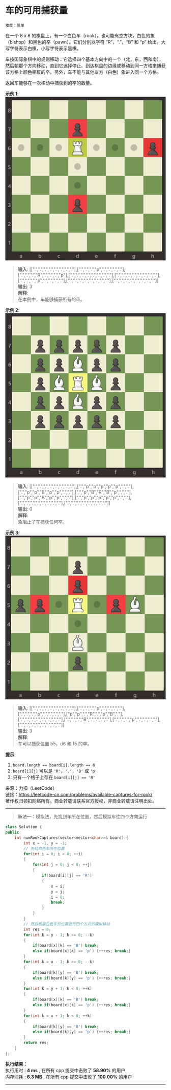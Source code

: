# 车的可用捕获量 #  
`难度：简单` 

在一个 8 x 8 的棋盘上，有一个白色车（rook）。也可能有空方块，白色的象（bishop）和黑色的卒（pawn）。它们分别以字符 “R”，“.”，“B” 和 “p” 给出。大写字符表示白棋，小写字符表示黑棋。  

车按国际象棋中的规则移动：它选择四个基本方向中的一个（北，东，西和南），然后朝那个方向移动，直到它选择停止、到达棋盘的边缘或移动到同一方格来捕获该方格上颜色相反的卒。另外，车不能与其他友方（白色）象进入同一个方格。  

返回车能够在一次移动中捕获到的卒的数量。  

**示例 1**:  
![示意图一](../pic/1253_example_1_improved.png)
>**输入**: [[".",".",".",".",".",".",".","."],[".",".",".","p",".",".",".","."],[".",".",".","R",".",".",".","p"],[".",".",".",".",".",".",".","."],[".",".",".",".",".",".",".","."],[".",".",".","p",".",".",".","."],[".",".",".",".",".",".",".","."],[".",".",".",".",".",".",".","."]]    
>**输出**: 3  
>**解释**:  
>在本例中，车能够捕获所有的卒。  

**示例 2**:  
![示意图二](../pic/1253_example_2_improved.png)
>**输入**: [[".",".",".",".",".",".",".","."],[".","p","p","p","p","p",".","."],[".","p","p","B","p","p",".","."],[".","p","B","R","B","p",".","."],[".","p","p","B","p","p",".","."],[".","p","p","p","p","p",".","."],[".",".",".",".",".",".",".","."],[".",".",".",".",".",".",".","."]]    
>**输出**: 0  
>**解释**:   
>象阻止了车捕获任何卒。  

**示例 3**:  
![示意图三](../pic/1253_example_3_improved.png)
>**输入**: [[".",".",".",".",".",".",".","."],[".",".",".","p",".",".",".","."],[".",".",".","p",".",".",".","."],["p","p",".","R",".","p","B","."],[".",".",".",".",".",".",".","."],[".",".",".","B",".",".",".","."],[".",".",".","p",".",".",".","."],[".",".",".",".",".",".",".","."]]    
>**输出**: 3  
>**解释**:   
>车可以捕获位置 b5，d6 和 f5 的卒。  

**提示**:  
1. `board.length == board[i].length == 8`
2. `board[i][j]` 可以是 `'R'`，`'.'`，`'B'` 或 `'p'`
3. 只有一个格子上存在 `board[i][j] == 'R'`

来源：力扣（LeetCode）  
链接：https://leetcode-cn.com/problems/available-captures-for-rook/  
著作权归领扣网络所有。商业转载请联系官方授权，非商业转载请注明出处。  

---  
>解法一：模拟法，先找到车所在位置，然后模拟车往四个方向运行  

```C++  
class Solution {
public:
    int numRookCaptures(vector<vector<char>>& board) {
        int x = -1, y = -1;
        // 先找白色车所在位置
        for(int i = 0; i < 8; ++i)
        {
            for(int j = 0; j < 8; ++j)
            {
                if(board[i][j] == 'R')
                {
                    x = i;
                    y = j;
                    i = 8;
                    break;
                }
            }
        }
        // 然后根据白色车的位置进行四个方向的模拟移动
        int res = 0;
        for(int k = y - 1; k >= 0; --k)
        {
            if(board[x][k] == 'B') break;
            else if(board[x][k] == 'p') {++res; break;}
        }
        for(int k = x - 1; k >= 0; --k)
        {
            if(board[k][y] == 'B') break;
            else if(board[k][y] == 'p') {++res; break;}
        }
        for(int k = y + 1; k < 8; ++k)
        {
            if(board[x][k] == 'B') break;
            else if(board[x][k] == 'p') {++res; break;}
        }
        for(int k = x + 1; k < 8; ++k)
        {
            if(board[k][y] == 'B') break;
            else if(board[k][y] == 'p') {++res; break;}
        }
        return res;
    }
};
```  

**执行结果：**  
执行用时 : **4 ms** , 在所有 cpp 提交中击败了 **58.90%** 的用户  
内存消耗 : **6.3 MB** , 在所有 cpp 提交中击败了 **100.00%** 的用户  

---  